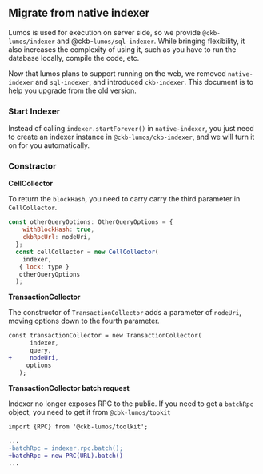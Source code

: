 ## Migrate from native indexer

Lumos is used for execution on server side, so we provide `@ckb-lumos/indexer` and @ckb-`lumos/sql-indexer`. While bringing flexibility, it also increases the complexity of using it, such as you have to run the database locally, compile the code, etc.

Now that lumos plans to support running on the web, we removed `native-indexer` and `sql-indexer`, and introduced `ckb-indexer`. This document is to help you upgrade from the old version.

### **Start Indexer**

Instead of calling `indexer.startForever()` in `native-indexer`, you just need to create an indexer instance in `@ckb-lumos/ckb-indexer`, and we will turn it on for you automatically.

### Constractor

**CellCollector**

To return the `blockHash`, you need to carry carry the third parameter in `CellCollector`.

```jsx
const otherQueryOptions: OtherQueryOptions = {
    withBlockHash: true,
    ckbRpcUrl: nodeUri,
  };
  const cellCollector = new CellCollector(
    indexer,
   { lock: type }
   otherQueryOptions
  );
```

**TransactionCollector**

The constructor of `TransactionCollector` adds a parameter of `nodeUri`, moving options down to the fourth parameter.

```diff
const transactionCollector = new TransactionCollector(
      indexer,
      query,
+     nodeUri,
     options
   );
```

**TransactionCollector batch request**

Indexer no longer exposes RPC to the public. If you need to get a `batchRpc` object, you need to get it from `@cbk-lumos/tookit`

```diff
import {RPC} from '@ckb-lumos/toolkit';

...
-batchRpc = indexer.rpc.batch();
+batchRpc = new PRC(URL).batch()
...
```
